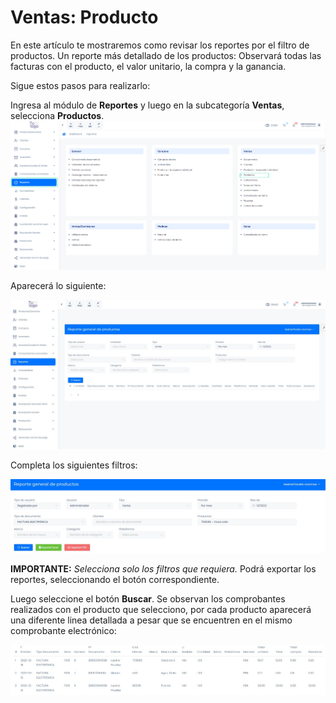 # Ventas: Producto

En este artículo te mostraremos como revisar los reportes por el filtro de productos. Un reporte más detallado de los productos: Observará todas las facturas con el producto, el valor unitario, la compra y la ganancia.

Sigue estos pasos para realizarlo:

Ingresa al módulo de **Reportes** y luego en la subcategoría **Ventas**, selecciona **Productos**.
![Alt text](img/Ventas_productos_01.jpg)

Aparecerá lo siguiente:

![Alt text](img/Ventas_productos_02.jpg)

Completa los siguientes filtros:

![Alt text](img/Ventas_productos_03.jpg)

**IMPORTANTE:** _Selecciona solo los filtros que requiera._
Podrá exportar los reportes, seleccionando el botón correspondiente.

Luego seleccione el botón **Buscar**. Se observan los comprobantes realizados con el producto que selecciono, por cada producto aparecerá una diferente linea detallada a pesar que se encuentren en el mismo comprobante electrónico:

![Alt text](img/Ventas_productos_04.jpg)